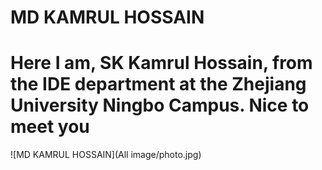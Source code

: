 # MD KAMRUL HOSSAIN
# Here I am, SK Kamrul Hossain, from the IDE department at the Zhejiang University Ningbo Campus. Nice to meet you
![MD KAMRUL HOSSAIN](All image/photo.jpg)
